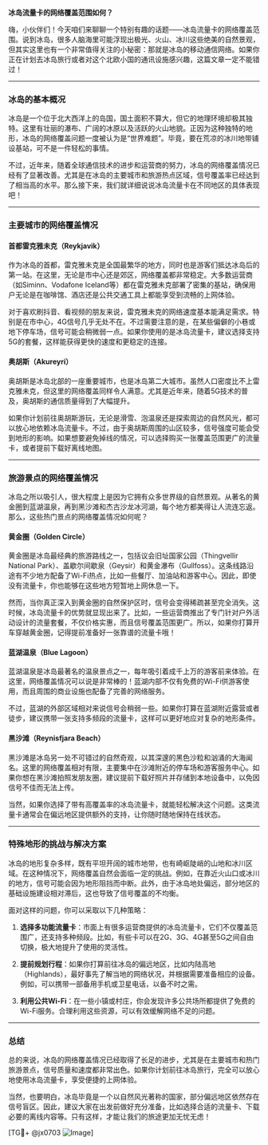 **冰岛流量卡的网络覆盖范围如何？**

嗨，小伙伴们！今天咱们来聊聊一个特别有趣的话题——冰岛流量卡的网络覆盖范围。说到冰岛，很多人脑海里可能浮现出极光、火山、冰川这些绝美的自然景观，但其实这里也有一个非常值得关注的小秘密：那就是冰岛的移动通信网络。如果你正在计划去冰岛旅行或者对这个北欧小国的通讯设施感兴趣，这篇文章一定不能错过！

---

### 冰岛的基本概况

冰岛是一个位于北大西洋上的岛国，国土面积不算大，但它的地理环境却极其独特。这里有壮丽的瀑布、广阔的冰原以及活跃的火山地貌。正因为这种独特的地形，冰岛的网络覆盖问题一度被认为是“世界难题”。毕竟，要在荒凉的冰川地带铺设基站，可不是一件轻松的事情。

不过，近年来，随着全球通信技术的进步和运营商的努力，冰岛的网络覆盖情况已经有了显著改善。尤其是在冰岛的主要城市和旅游热点区域，信号覆盖率已经达到了相当高的水平。那么接下来，我们就详细说说冰岛流量卡在不同地区的具体表现吧！

---

### 主要城市的网络覆盖情况

#### 首都雷克雅未克（Reykjavik）

作为冰岛的首都，雷克雅未克是全国最繁华的地方，同时也是游客们抵达冰岛后的第一站。在这里，无论是市中心还是郊区，网络覆盖都非常稳定。大多数运营商（如Siminn、Vodafone Iceland等）都在雷克雅未克部署了密集的基站，确保用户无论是在咖啡馆、酒店还是公共交通工具上都能享受到流畅的上网体验。

对于喜欢刷抖音、看视频的朋友来说，雷克雅未克的网络速度基本能满足需求。特别是在市中心，4G信号几乎无处不在。不过需要注意的是，在某些偏僻的小巷或地下停车场，信号可能会稍微弱一点。如果你使用的是冰岛流量卡，建议选择支持5G的套餐，这样能获得更快的速度和更稳定的连接。

#### 奥胡斯（Akureyri）

奥胡斯是冰岛北部的一座重要城市，也是冰岛第二大城市。虽然人口密度比不上雷克雅未克，但这里的网络覆盖同样令人满意。尤其是近年来，随着5G技术的普及，奥胡斯的通信质量得到了大幅提升。

如果你计划前往奥胡斯游玩，无论是滑雪、泡温泉还是探索周边的自然风光，都可以放心地依赖冰岛流量卡。不过，由于奥胡斯周围的山区较多，信号强度可能会受到地形的影响。如果想要避免掉线的情况，可以选择购买一张覆盖范围更广的流量卡，或者提前下载好离线地图。

---

### 旅游景点的网络覆盖情况

冰岛之所以吸引人，很大程度上是因为它拥有众多世界级的自然景观。从著名的黄金圈到蓝湖温泉，再到黑沙滩和杰古沙龙冰河湖，每个地方都美得让人流连忘返。那么，这些热门景点的网络覆盖情况如何呢？

#### 黄金圈（Golden Circle）

黄金圈是冰岛最经典的旅游路线之一，包括议会旧址国家公园（Thingvellir National Park）、盖歇尔间歇泉（Geysir）和黄金瀑布（Gullfoss）。这条线路沿途有不少地方配备了Wi-Fi热点，比如一些餐厅、加油站和游客中心。因此，即使没有流量卡，你也能够在这些地方短暂地上网休息一下。

然而，当你真正深入到黄金圈的自然保护区时，信号会变得稀疏甚至完全消失。这时候，冰岛流量卡的优势就显现出来了。比如，一些运营商推出了专门针对户外活动设计的流量套餐，不仅价格实惠，而且信号覆盖范围更广。所以，如果你打算开车穿越黄金圈，记得提前准备好一张靠谱的流量卡哦！

#### 蓝湖温泉（Blue Lagoon）

蓝湖温泉是冰岛最著名的温泉景点之一，每年吸引着成千上万的游客前来体验。在这里，网络覆盖情况可以说是非常棒的！蓝湖内部不仅有免费的Wi-Fi供游客使用，而且周围的商业设施也配备了完善的网络服务。

不过，蓝湖的外部区域相对来说信号会稍弱一些。如果你打算在蓝湖附近露营或者徒步，建议携带一张支持多频段的流量卡，这样可以更好地应对复杂的地形条件。

#### 黑沙滩（Reynisfjara Beach）

黑沙滩是冰岛另一处不可错过的自然奇观，以其深邃的黑色沙粒和汹涌的大海闻名。这里的网络覆盖相对有限，主要集中在沙滩附近的停车场和游客服务中心。如果你想在黑沙滩拍照发朋友圈，建议提前下载好照片并存储到本地设备中，以免因信号不佳而无法上传。

当然，如果你选择了带有高覆盖率的冰岛流量卡，就能轻松解决这个问题。这类流量卡通常会在偏远地区提供额外的支持，让你随时随地保持在线状态。

---

### 特殊地形的挑战与解决方案

冰岛的地形复杂多样，既有平坦开阔的城市地带，也有崎岖陡峭的山地和冰川区域。在这种情况下，网络覆盖自然会面临一定的挑战。例如，在靠近火山口或冰川的地方，信号可能会因为地形阻挡而中断。此外，由于冰岛地处偏远，部分地区的基础设施建设相对滞后，这也导致了信号覆盖的不均衡。

面对这样的问题，你可以采取以下几种策略：

1. **选择多功能流量卡**：市面上有很多运营商提供的冰岛流量卡，它们不仅覆盖范围广，还支持多种频段。比如，有些卡可以在2G、3G、4G甚至5G之间自由切换，极大地提升了使用的灵活性。
   
2. **提前规划行程**：如果你打算前往冰岛的偏远地区，比如内陆高地（Highlands），最好事先了解当地的网络状况，并根据需要准备相应的设备。例如，可以携带一部备用手机或卫星电话，以备不时之需。

3. **利用公共Wi-Fi**：在一些小镇或村庄，你会发现许多公共场所都提供了免费的Wi-Fi服务。合理利用这些资源，可以有效缓解网络不足的问题。

---

### 总结

总的来说，冰岛的网络覆盖情况已经取得了长足的进步，尤其是在主要城市和热门旅游景点，信号质量和速度都非常出色。如果你计划前往冰岛旅行，完全可以放心地使用冰岛流量卡，享受便捷的上网体验。

当然，也要明白，冰岛毕竟是一个以自然风光著称的国家，部分偏远地区依然存在信号盲区。因此，建议大家在出发前做好充分准备，比如选择合适的流量卡、下载必要的离线内容等。只有这样，才能让我们的旅途更加无忧无虑！

[TG💪+ @jx0703 ![Image](https://github.com/user-attachments/assets/dbca1d08-cadb-493c-b0ec-ad6f7a83f270)]